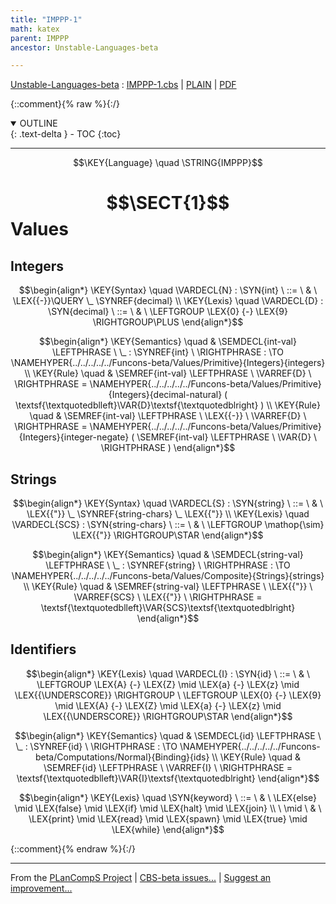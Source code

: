 ```yaml
---
title: "IMPPP-1"
math: katex
parent: IMPPP
ancestor: Unstable-Languages-beta

---
```

[Unstable-Languages-beta] : [IMPPP-1.cbs] \| [PLAIN] \| [PDF]

{::comment}{% raw %}{:/}
<details open markdown="block">
  <summary>
    OUTLINE
  </summary>
  {: .text-delta }
- TOC
{:toc}
</details>


----

$$\KEY{Language} \quad \STRING{IMPPP}$$

# $$\SECT{1}$$ Values
           


## Integers
               


$$\begin{align*}
  \KEY{Syntax} \quad
    \VARDECL{N} : \SYN{int}
      \ ::= \ & \
      \LEX{{-}}\QUERY \_ \SYNREF{decimal}
\\
  \KEY{Lexis} \quad
    \VARDECL{D} : \SYN{decimal}
      \ ::= \ & \
      \LEFTGROUP \LEX{0} {-} \LEX{9} \RIGHTGROUP\PLUS
\end{align*}$$

$$\begin{align*}
  \KEY{Semantics} \quad
  & \SEMDECL{int-val} \LEFTPHRASE \ \_ : \SYNREF{int} \ \RIGHTPHRASE  
    :  \TO \NAMEHYPER{../../../../../Funcons-beta/Values/Primitive}{Integers}{integers} 
\\
  \KEY{Rule} \quad
    & \SEMREF{int-val} \LEFTPHRASE \
                            \VARREF{D} \
                          \RIGHTPHRASE  = 
      \NAMEHYPER{../../../../../Funcons-beta/Values/Primitive}{Integers}{decimal-natural}
        (  \textsf{\textquotedblleft}\VAR{D}\textsf{\textquotedblright} )
\\
  \KEY{Rule} \quad
    & \SEMREF{int-val} \LEFTPHRASE \
                            \LEX{{-}} \ \VARREF{D} \
                          \RIGHTPHRASE  = 
      \NAMEHYPER{../../../../../Funcons-beta/Values/Primitive}{Integers}{integer-negate}
        (  \SEMREF{int-val} \LEFTPHRASE \
                                    \VAR{D} \
                                  \RIGHTPHRASE  )
\end{align*}$$

## Strings
               


$$\begin{align*}
  \KEY{Syntax} \quad
    \VARDECL{S} : \SYN{string}
      \ ::= \ & \
      \LEX{{"}} \_ \SYNREF{string-chars} \_ \LEX{{"}}
\\
  \KEY{Lexis} \quad
    \VARDECL{SCS} : \SYN{string-chars}
      \ ::= \ & \
      \LEFTGROUP \mathop{\sim} \LEX{{"}} \RIGHTGROUP\STAR
\end{align*}$$

$$\begin{align*}
  \KEY{Semantics} \quad
  & \SEMDECL{string-val} \LEFTPHRASE \ \_ : \SYNREF{string} \ \RIGHTPHRASE  
    :  \TO \NAMEHYPER{../../../../../Funcons-beta/Values/Composite}{Strings}{strings} 
\\
  \KEY{Rule} \quad
    & \SEMREF{string-val} \LEFTPHRASE \
                            \LEX{{"}} \ \VARREF{SCS} \ \LEX{{"}} \
                          \RIGHTPHRASE  = 
      \textsf{\textquotedblleft}\VAR{SCS}\textsf{\textquotedblright}
\end{align*}$$

## Identifiers
               


$$\begin{align*}
  \KEY{Lexis} \quad
    \VARDECL{I} : \SYN{id}
      \ ::= \ & \
      \LEFTGROUP \LEX{A} {-} \LEX{Z} \mid \LEX{a} {-} \LEX{z} \mid \LEX{{\UNDERSCORE}} \RIGHTGROUP \ \LEFTGROUP \LEX{0} {-} \LEX{9} \mid \LEX{A} {-} \LEX{Z} \mid \LEX{a} {-} \LEX{z} \mid \LEX{{\UNDERSCORE}} \RIGHTGROUP\STAR
\end{align*}$$

$$\begin{align*}
  \KEY{Semantics} \quad
  & \SEMDECL{id} \LEFTPHRASE \ \_ : \SYNREF{id} \ \RIGHTPHRASE  
    :  \TO \NAMEHYPER{../../../../../Funcons-beta/Computations/Normal}{Binding}{ids} 
\\
  \KEY{Rule} \quad
    & \SEMREF{id} \LEFTPHRASE \
                            \VARREF{I} \
                          \RIGHTPHRASE  = 
      \textsf{\textquotedblleft}\VAR{I}\textsf{\textquotedblright}
\end{align*}$$

$$\begin{align*}
  \KEY{Lexis} \quad
     \SYN{keyword}
      \ ::= \ & \
      \LEX{else} \mid \LEX{false} \mid \LEX{if} \mid \LEX{halt} \mid \LEX{join} \\
      \ \mid \ & \ \LEX{print} \mid \LEX{read} \mid \LEX{spawn} \mid \LEX{true} \mid \LEX{while}
\end{align*}$$



[Funcons-beta]: /CBS-beta/math/Funcons-beta
  "FUNCONS-BETA"
[Unstable-Funcons-beta]: /CBS-beta/math/Unstable-Funcons-beta
  "UNSTABLE-FUNCONS-BETA"
[Languages-beta]: /CBS-beta/math/Languages-beta
  "LANGUAGES-BETA"
[Unstable-Languages-beta]: /CBS-beta/math/Unstable-Languages-beta
  "UNSTABLE-LANGUAGES-BETA"
[CBS-beta]: /CBS-beta
  "CBS-BETA"
[IMPPP-1.cbs]: https://github.com/plancomps/CBS-beta/blob/master/Unstable-Languages-beta/IMP-Plus-Plus/IMPPP-cbs/IMPPP/IMPPP-1/IMPPP-1.cbs
  "CBS SOURCE FILE ON GITHUB"
[PLAIN]: /CBS-beta/docs/Unstable-Languages-beta/IMP-Plus-Plus/IMPPP-cbs/IMPPP/IMPPP-1
  "CBS SOURCE WEB PAGE"
 [PRETTY]: /CBS-beta/math/Unstable-Languages-beta/IMP-Plus-Plus/IMPPP-cbs/IMPPP/IMPPP-1
  "CBS-KATEX WEB PAGE"
[PDF]: https://github.com/plancomps/CBS-beta/blob/master/Unstable-Languages-beta/IMP-Plus-Plus/IMPPP-cbs/IMPPP/IMPPP-1/IMPPP-1.pdf
  "CBS-LATEX PDF FILE"
[PLanCompS Project]: https://plancomps.github.io
  "PROGRAMMING LANGUAGE COMPONENTS AND SPECIFICATIONS PROJECT HOME PAGE"
{::comment}{% endraw %}{:/}


____

From the [PLanCompS Project] | [CBS-beta issues...] | [Suggest an improvement...]

[CBS-beta issues...]: https://github.com/plancomps/CBS-beta/issues
  "CBS-BETA ISSUE REPORTS ON GITHUB"
[Suggest an improvement...]: mailto:plancomps@gmail.com?Subject=CBS-beta%20-%20comment&Body=Re%3A%20CBS-beta%20specification%20at%20IMPPP/IMPPP-1/IMPPP-1.cbs%0A%0AComment/Query/Issue/Suggestion%3A%0A%0A%0ASignature%3A%0A
  "GENERATE AN EMAIL TEMPLATE"
